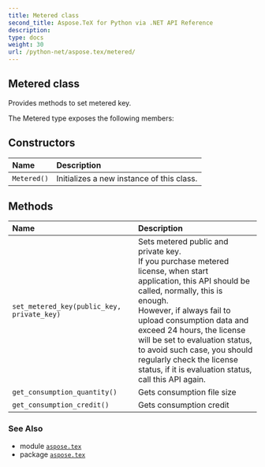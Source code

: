 ```yaml
---
title: Metered class
second_title: Aspose.TeX for Python via .NET API Reference
description: 
type: docs
weight: 30
url: /python-net/aspose.tex/metered/
---
```


## Metered class

Provides methods to set metered key.



The Metered type exposes the following members:
## Constructors
| Name | Description |
| :- | :- |
| `Metered()` | Initializes a new instance of this class. |
## Methods
| Name | Description |
| :- | :- |
| `set_metered_key(public_key, private_key)` | Sets metered public and private key.<br/>            If you purchase metered license, when start application, this API should be called, normally, this is enough. <br/>            However, if always fail to upload consumption data and exceed 24 hours, the license will be set to evaluation status, <br/>            to avoid such case, you should regularly check the license status, if it is evaluation status, call this API again. |
| `get_consumption_quantity()` | Gets consumption file size |
| `get_consumption_credit()` | Gets consumption credit |

### See Also

* module [`aspose.tex`](/tex/python-net/aspose.tex/)
* package [`aspose.tex`](/tex/python-net/)

